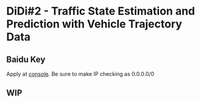 # DiDi#2 - Traffic State Estimation and Prediction with Vehicle Trajectory Data

## Baidu Key

Apply at [console](http://lbsyun.baidu.com/). Be sure to make IP checking as 0.0.0.0/0

## WIP